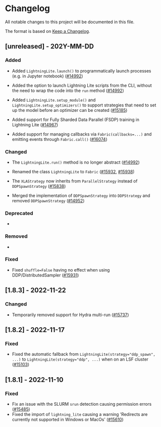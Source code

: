 # Changelog

All notable changes to this project will be documented in this file.

The format is based on [Keep a Changelog](http://keepachangelog.com/en/1.0.0/).


## [unreleased] - 202Y-MM-DD


### Added


- Added `LightningLite.launch()` to programmatically launch processes (e.g. in Jupyter notebook) ([#14992](https://github.com/Lightning-AI/lightning/issues/14992))


- Added the option to launch Lightning Lite scripts from the CLI, without the need to wrap the code into the `run` method ([#14992](https://github.com/Lightning-AI/lightning/issues/14992))


- Added `LightningLite.setup_module()` and `LightningLite.setup_optimizers()` to support strategies that need to set up the model before an optimizer can be created ([#15185](https://github.com/Lightning-AI/lightning/pull/15185))


- Added support for Fully Sharded Data Parallel (FSDP) training in Lightning Lite ([#14967](https://github.com/Lightning-AI/lightning/issues/14967))


- Added support for managing callbacks via `Fabric(callbacks=...)` and emitting events through `Fabric.call()` ([#16074](https://github.com/Lightning-AI/lightning/issues/16074))



### Changed

- The `LightningLite.run()` method is no longer abstract ([#14992](https://github.com/Lightning-AI/lightning/issues/14992))


- Renamed the class `LightningLite` to `Fabric` ([#15932](https://github.com/Lightning-AI/lightning/issues/15932), [#15938](https://github.com/Lightning-AI/lightning/issues/15938))


- The `XLAStrategy` now inherits from `ParallelStrategy` instead of `DDPSpawnStrategy` ([#15838](https://github.com/Lightning-AI/lightning/issues/15838))


- Merged the implementation of `DDPSpawnStrategy` into `DDPStrategy` and removed `DDPSpawnStrategy` ([#14952](https://github.com/Lightning-AI/lightning/issues/14952))


### Deprecated

-


### Removed

-

### Fixed

- Fixed `shuffle=False` having no effect when using DDP/DistributedSampler ([#15931](https://github.com/Lightning-AI/lightning/issues/15931))



## [1.8.3] - 2022-11-22

### Changed

- Temporarily removed support for Hydra multi-run ([#15737](https://github.com/Lightning-AI/lightning/pull/15737))


## [1.8.2] - 2022-11-17

### Fixed

- Fixed the automatic fallback from `LightningLite(strategy="ddp_spawn", ...)` to `LightningLite(strategy="ddp", ...)` when on an LSF cluster ([#15103](https://github.com/PyTorchLightning/pytorch-lightning/issues/15103))


## [1.8.1] - 2022-11-10

### Fixed

- Fix an issue with the SLURM `srun` detection causing permission errors ([#15485](https://github.com/Lightning-AI/lightning/issues/15485))
- Fixed the import of `lightning_lite` causing a warning 'Redirects are currently not supported in Windows or MacOs' ([#15610](https://github.com/PyTorchLightning/pytorch-lightning/issues/15610))
